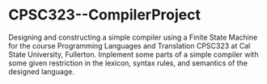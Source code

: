 # CPSC323--CompilerProject
Designing and constructing a simple compiler using a Finite State Machine for the course Programming Languages and Translation CPSC323 at Cal State University, Fullerton. Implement some parts of a simple compiler with some given restriction in the lexicon, syntax rules, and semantics of the designed language.
